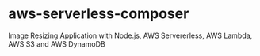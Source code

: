 # aws-serverless-composer
Image Resizing Application with Node.js, AWS Servererless, AWS Lambda, AWS S3 and AWS DynamoDB
